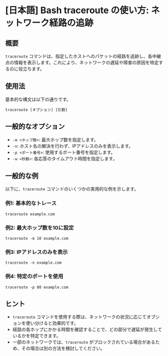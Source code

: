 # [日本語] Bash traceroute の使い方: ネットワーク経路の追跡

## 概要
`traceroute` コマンドは、指定したホストへのパケットの経路を追跡し、各中継点の情報を表示します。これにより、ネットワークの遅延や障害の原因を特定するのに役立ちます。

## 使用法
基本的な構文は以下の通りです。

```
traceroute [オプション] [引数]
```

## 一般的なオプション
- `-m <ホップ数>`: 最大ホップ数を指定します。
- `-n`: ホスト名の解決を行わず、IPアドレスのみを表示します。
- `-p <ポート番号>`: 使用するポート番号を指定します。
- `-w <秒数>`: 各応答のタイムアウト時間を指定します。

## 一般的な例
以下に、`traceroute` コマンドのいくつかの実用的な例を示します。

### 例1: 基本的なトレース
```
traceroute example.com
```

### 例2: 最大ホップ数を10に設定
```
traceroute -m 10 example.com
```

### 例3: IPアドレスのみを表示
```
traceroute -n example.com
```

### 例4: 特定のポートを使用
```
traceroute -p 80 example.com
```

## ヒント
- `traceroute` コマンドを使用する際は、ネットワークの状況に応じてオプションを使い分けると効果的です。
- 経路の各ホップにかかる時間を確認することで、どの部分で遅延が発生しているかを特定できます。
- 一部のネットワークでは、`traceroute` がブロックされている場合があるため、その場合は別の方法を検討してください。
